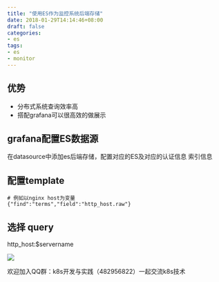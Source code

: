 ```yaml
---
title: "使用ES作为监控系统后端存储"
date: 2018-01-29T14:14:46+08:00
draft: false
categories:
- es
tags:
- es
- monitor
---
```



## 优势

- 分布式系统查询效率高
- 搭配grafana可以很高效的做展示

## grafana配置ES数据源 

在datasource中添加es后端存储，配置对应的ES及对应的认证信息 索引信息


## 配置template

```
# 例如以nginx host为变量
{"find":"terms","field":"http_host.raw"}
```

## 选择 query
http_host:$servername

![](/img/es-monitor-query.png)


欢迎加入QQ群：k8s开发与实践（482956822）一起交流k8s技术